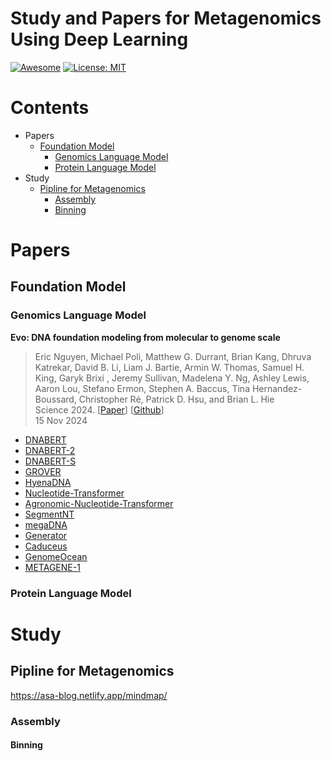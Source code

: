 # Study and Papers for Metagenomics Using Deep Learning 

[![Awesome](https://cdn.rawgit.com/sindresorhus/awesome/d7305f38d29fed78fa85652e3a63e154dd8e8829/media/badge.svg)]([https://github.com/hee9joon/Awesome-Diffusion-Models](https://github.com/smiles724/Awesome-Diffusion-Models-in-Molecules)) 
[![License: MIT](https://img.shields.io/badge/License-MIT-green.svg)](https://opensource.org/licenses/MIT)

# Contents

- Papers
  - [Foundation Model](#Foundation-Model)
    - [Genomics Language Model](#Genomics-Language-Model)
    - [Protein Language Model](#Protein-Language-Model)
- Study
  - [Pipline for Metagenomics](#Pipline-for-Metagenomics)
    - [Assembly](#Assembly)
    - [Binning](#Binning)

# Papers

## Foundation Model

### Genomics Language Model 

**Evo: DNA foundation modeling from molecular to genome scale**      
> Eric Nguyen, Michael Poli, Matthew G. Durrant, Brian Kang, Dhruva Katrekar, David B. Li, Liam J. Bartie, Armin W. Thomas, Samuel H. King, Garyk Brixi , Jeremy Sullivan, Madelena Y. Ng, Ashley Lewis, Aaron Lou, Stefano Ermon, Stephen A. Baccus, Tina Hernandez-Boussard, Christopher Ré, Patrick D. Hsu, and Brian L. Hie\
> Science 2024. [[Paper](https://www.science.org/doi/10.1126/science.ado9336)] [[Github](https://github.com/evo-design/evo)]\
> 15 Nov 2024

- [DNABERT](https://github.com/zhaorui-bi/study_and_papers_for_metagenomics_using_DL/tree/main/Foundation-Model/DNABERT)
- [DNABERT-2](https://github.com/zhaorui-bi/study_and_papers_for_metagenomics_using_DL/tree/main/Foundation-Model/DNABERT-2)
- [DNABERT-S](https://github.com/zhaorui-bi/study_and_papers_for_metagenomics_using_DL/tree/main/Foundation-Model/DNABERT-S)
- [GROVER](https://github.com/zhaorui-bi/study_and_papers_for_metagenomics_using_DL/tree/main/Foundation-Model/GROVER)
- [HyenaDNA](https://github.com/zhaorui-bi/study_and_papers_for_metagenomics_using_DL/tree/main/Foundation-Model/HyenaDNA)
- [Nucleotide-Transformer](https://github.com/zhaorui-bi/study_and_papers_for_metagenomics_using_DL/tree/main/Foundation-Model/Nucleotide-Transformer)
- [Agronomic-Nucleotide-Transformer](https://github.com/zhaorui-bi/study_and_papers_for_metagenomics_using_DL/tree/main/Foundation-Model/Agronomic-Nucleotide-Transformer)
- [SegmentNT](https://github.com/zhaorui-bi/study_and_papers_for_metagenomics_using_DL/tree/main/Foundation-Model/SegmentNT)
- [megaDNA](https://github.com/zhaorui-bi/study_and_papers_for_metagenomics_using_DL/tree/main/Foundation-Model/megaDNA)
- [Generator](https://github.com/zhaorui-bi/study_and_papers_for_metagenomics_using_DL/tree/main/Foundation-Model/Generator)
- [Caduceus](https://github.com/zhaorui-bi/study_and_papers_for_metagenomics_using_DL/tree/main/Foundation-Model/Caduceus)
- [GenomeOcean](https://github.com/zhaorui-bi/study_and_papers_for_metagenomics_using_DL/tree/main/Foundation-Model/GenomeOcean)
- [METAGENE-1](https://github.com/zhaorui-bi/study_and_papers_for_metagenomics_using_DL/tree/main/Foundation-Model/METAGENE-1)

### Protein Language Model 

# Study 

## Pipline for Metagenomics

https://asa-blog.netlify.app/mindmap/

### Assembly

#### Binning
